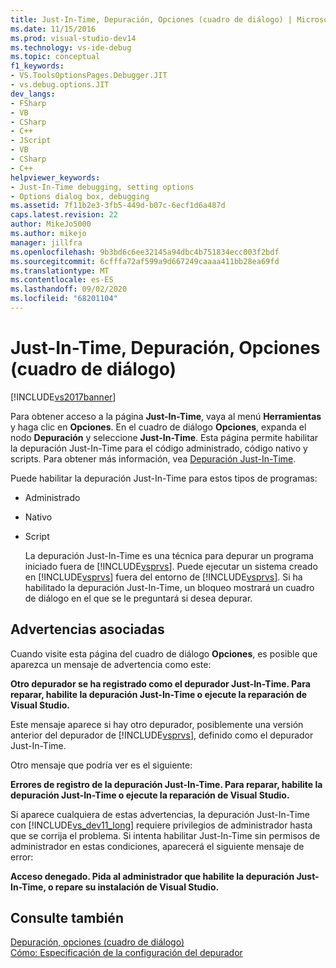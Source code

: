 ```yaml
---
title: Just-In-Time, Depuración, Opciones (cuadro de diálogo) | Microsoft Docs
ms.date: 11/15/2016
ms.prod: visual-studio-dev14
ms.technology: vs-ide-debug
ms.topic: conceptual
f1_keywords:
- VS.ToolsOptionsPages.Debugger.JIT
- vs.debug.options.JIT
dev_langs:
- FSharp
- VB
- CSharp
- C++
- JScript
- VB
- CSharp
- C++
helpviewer_keywords:
- Just-In-Time debugging, setting options
- Options dialog box, debugging
ms.assetid: 7f11b2e3-3fb5-449d-b07c-6ecf1d6a487d
caps.latest.revision: 22
author: MikeJo5000
ms.author: mikejo
manager: jillfra
ms.openlocfilehash: 9b3bd6c6ee32145a94dbc4b751834ecc003f2bdf
ms.sourcegitcommit: 6cfffa72af599a9d667249caaaa411bb28ea69fd
ms.translationtype: MT
ms.contentlocale: es-ES
ms.lasthandoff: 09/02/2020
ms.locfileid: "68201104"
---
```

# <a name="just-in-time-debugging-options-dialog-box"></a>Just-In-Time, Depuración, Opciones (cuadro de diálogo)
[!INCLUDE[vs2017banner](../includes/vs2017banner.md)]

Para obtener acceso a la página **Just-In-Time**, vaya al menú **Herramientas** y haga clic en **Opciones**. En el cuadro de diálogo **Opciones**, expanda el nodo **Depuración** y seleccione **Just-In-Time**. Esta página permite habilitar la depuración Just-In-Time para el código administrado, código nativo y scripts. Para obtener más información, vea [Depuración Just-In-Time](../debugger/just-in-time-debugging-in-visual-studio.md).  
  
 Puede habilitar la depuración Just-In-Time para estos tipos de programas:  
  
- Administrado  
  
- Nativo  
  
- Script  
  
  La depuración Just-In-Time es una técnica para depurar un programa iniciado fuera de [!INCLUDE[vsprvs](../includes/vsprvs-md.md)]. Puede ejecutar un sistema creado en [!INCLUDE[vsprvs](../includes/vsprvs-md.md)] fuera del entorno de [!INCLUDE[vsprvs](../includes/vsprvs-md.md)]. Si ha habilitado la depuración Just-In-Time, un bloqueo mostrará un cuadro de diálogo en el que se le preguntará si desea depurar.  
  
## <a name="associated-warnings"></a>Advertencias asociadas  
 Cuando visite esta página del cuadro de diálogo **Opciones**, es posible que aparezca un mensaje de advertencia como este:  
  
 **Otro depurador se ha registrado como el depurador Just-In-Time. Para reparar, habilite la depuración Just-In-Time o ejecute la reparación de Visual Studio.**  
  
 Este mensaje aparece si hay otro depurador, posiblemente una versión anterior del depurador de [!INCLUDE[vsprvs](../includes/vsprvs-md.md)], definido como el depurador Just-In-Time.  
  
 Otro mensaje que podría ver es el siguiente:  
  
 **Errores de registro de la depuración Just-In-Time. Para reparar, habilite la depuración Just-In-Time o ejecute la reparación de Visual Studio.**  
  
 Si aparece cualquiera de estas advertencias, la depuración Just-In-Time con [!INCLUDE[vs_dev11_long](../includes/vs-dev11-long-md.md)] requiere privilegios de administrador hasta que se corrija el problema. Si intenta habilitar Just-In-Time sin permisos de administrador en estas condiciones, aparecerá el siguiente mensaje de error:  
  
 **Acceso denegado. Pida al administrador que habilite la depuración Just-In-Time, o repare su instalación de Visual Studio.**  
  
## <a name="see-also"></a>Consulte también  
 [Depuración, opciones (cuadro de diálogo)](../debugger/debugging-options-dialog-box.md)   
 [Cómo: Especificación de la configuración del depurador](../debugger/how-to-specify-debugger-settings.md)
